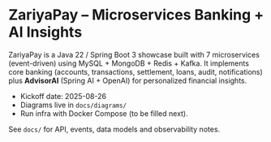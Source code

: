 # ZariyaPay – Microservices Banking + AI Insights

ZariyaPay is a Java 22 / Spring Boot 3 showcase built with 7 microservices (event-driven) using MySQL + MongoDB + Redis + Kafka.
It implements core banking (accounts, transactions, settlement, loans, audit, notifications) plus **AdvisorAI** (Spring AI + OpenAI)
for personalized financial insights.

- Kickoff date: 2025-08-26
- Diagrams live in `docs/diagrams/`
- Run infra with Docker Compose (to be filled next).

See `docs/` for API, events, data models and observability notes.
